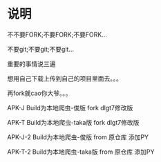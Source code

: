 # 说明

不不要FORK;不要FORK;不要FORK...

不要git;不要git;不要git...

重要的事情说三遍

想用自己下载上传到自己的项目里面去。。。

再fork就cao你大爷。。。

APK-J Build为本地爬虫-俊版 fork dlgt7修改版

APK-T Build为本地爬虫-taka版 fork dlgt7修改版

APK-J-2 Build为本地爬虫-俊版 from 原仓库 添加PY

APK-T-2 Build为本地爬虫-taka版 from 原仓库 添加PY


